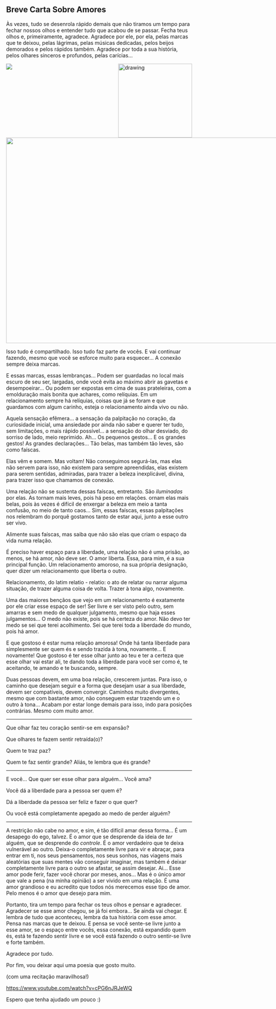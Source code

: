 ## Breve Carta Sobre Amores

Às vezes, tudo se desenrola rápido demais que não tiramos um tempo para fechar nossos olhos e entender tudo que acabou de se passar.
Fecha teus olhos e, primeiramente, agradece. Agradece por ele, por ela, pelas marcas que te deixou, pelas lágrimas, pelas músicas dedicadas, pelos beijos demorados e pelos rápidos também. Agradece por toda a sua história, pelos olhares sinceros e profundos, pelas carícias...

![](./before_sunrise-ml.png)
<img src="./before_sunrise-ml.png" alt="drawing" style="width:200px; float:right;">
<button style="position:relative;cursor:pointer;width:740px;height:557px;background:none;border:none;padding:0;" aria-hidden="true"><img style="width:100%;height:100%;" data-uri="11169" src="https://pbs.twimg.com/media/CdOqn2xUMAAb-mI?format=jpg&name=large"></button>

Isso tudo é compartilhado. Isso tudo faz parte de vocês.
E vai continuar fazendo, mesmo que você se esforce muito para esquecer... A conexão sempre deixa marcas.

E essas marcas, essas lembranças... Podem ser guardadas no local mais escuro de seu ser, largadas, onde você evita ao máximo abrir as gavetas e desempoeirar...
Ou podem ser expostas em cima de suas prateleiras, com a emolduração mais bonita que achares, como relíquias.
Em um relacionamento sempre há relíquias, coisas que já se foram e que guardamos com algum carinho, esteja o relacionamento ainda vivo ou não.

Aquela sensação efêmera...
a sensação da palpitação no coração,
da curiosidade inicial,
uma ansiedade por ainda não saber e querer ter tudo, sem limitações, o mais rápido possível...
a sensação do olhar desviado,
do sorriso de lado, meio reprimido.
Ah... Os pequenos gestos...
E os grandes gestos! As grandes declarações... 
Tão belas, mas também tão leves, são como faíscas.

Elas vêm e somem. Mas voltam! Não conseguimos segurá-las, mas elas não servem para isso, não existem para sempre apreendidas, elas existem para serem sentidas, admiradas, para trazer a beleza inexplicável, divina, para trazer isso que chamamos de conexão.

Uma relação não se sustenta dessas faíscas, entretanto. São *iluminadas* por elas.
As tornam mais leves, pois há peso em relações. 
ornam elas mais belas, pois às vezes é difícil de enxergar a beleza em meio a tanta confusão, no meio de tanto caos...
Sim, essas faíscas, essas palpitações nos relembram do porquê gostamos tanto de estar aqui, junto a esse outro ser vivo.

Alimente suas faíscas, mas saiba que não são elas que criam o espaço da vida numa relação.

É preciso haver espaço para a liberdade, uma relação não é uma prisão, ao menos, se há amor, não deve ser.
O amor liberta.
Essa, para mim, é a sua principal função.
Um relacionamento amoroso, na sua própria designação, quer dizer um relacionamento que liberta o outro.

Relacionamento, do latim relatio -  relatio: o ato de relatar ou narrar alguma situação, de trazer alguma coisa de volta.
Trazer à tona algo, novamente.

Uma das maiores bençãos que vejo em um relacionamento é exatamente por ele criar esse espaço de ser!
Ser livre e ser visto pelo outro, sem amarras e sem medo de qualquer julgamento, mesmo que haja esses julgamentos... O medo não existe, pois se há certeza do amor.
Não devo ter medo se sei que terei acolhimento. Sei que terei toda a liberdade do mundo, pois há amor.

E que gostoso é estar numa relação amorosa! Onde há tanta liberdade para simplesmente ser quem és e sendo trazida à tona, novamente... E novamente! Que gostoso é ter esse olhar junto ao teu e ter a certeza que esse olhar vai estar ali, te dando toda a liberdade para você ser como é, te aceitando, te amando e te buscando, sempre.

Duas pessoas devem, em uma boa relação, crescerem juntas. Para isso, o caminho que desejam seguir e a forma que desejam usar a sua liberdade, devem ser compatíveis, devem convergir.
Caminhos muito divergentes, mesmo que com bastante amor, não conseguem estar trazendo um e o outro à tona... Acabam por estar longe demais para isso, indo para posições contrárias. Mesmo com muito amor.

---

Que olhar faz teu coração sentir-se em expansão?

Que olhares te fazem sentir retraída(o)?

Quem te traz paz?

Quem te faz sentir grande? Aliás, te lembra que és grande?


---

E você... Que quer ser esse olhar para alguém... Você ama?

Você dá a liberdade para a pessoa ser quem é?

Dá a liberdade da pessoa ser feliz e fazer o que quer?

Ou você está completamente apegado ao medo de perder alguém?


---

A restrição não cabe no amor, e sim, é tão difícil amar dessa forma... É um desapego do ego, talvez.
É o amor que se desprende da ideia de *ter* alguém, que se desprende do *controle*.
É o amor verdadeiro que te deixa vulnerável ao outro.
Deixa-o completamente livre para vir e abraçar, para entrar em ti, nos seus pensamentos, nos seus sonhos, nas viagens mais aleatórias que suas mentes vão conseguir imaginar, mas também é deixar completamente livre para o outro se afastar, se assim desejar.
Ai... Esse amor pode ferir, fazer você chorar por meses, anos... Mas é o único amor que vale a pena (na minha opinião) a ser vivido em uma relação.
É uma amor grandioso e eu acredito que todos nós merecemos esse tipo de amor.
Pelo menos é o amor que desejo para mim.

Portanto, tira um tempo para fechar os teus olhos e pensar e agradecer.
Agradecer se esse amor chegou, se já foi embora... Se ainda vai chegar.
E lembra de tudo que aconteceu, lembra da tua história com esse amor.
Pensa nas marcas que te deixou.
E pensa se você sente-se livre junto a esse amor, se o espaço entre vocês, essa conexão, está expandido quem és, está te fazendo sentir livre e se você está fazendo o outro sentir-se livre e forte também.

Agradece por tudo.

Por fim, vou deixar aqui uma poesia que gosto muito.

(com uma recitação maravilhosa!)

https://www.youtube.com/watch?v=cPG6nJRJeWQ


Espero que tenha ajudado um pouco :)